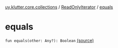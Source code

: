 [uy.klutter.core.collections](../index.md) / [ReadOnlyIterator](index.md) / [equals](.)


# equals
<code>fun equals(other: Any?): Boolean</code> [(source)](https://github.com/kohesive/klutter/blob/master/core-jdk6/src/main/kotlin/uy/klutter/core/common/Immutable.kt#L22)<br/>

